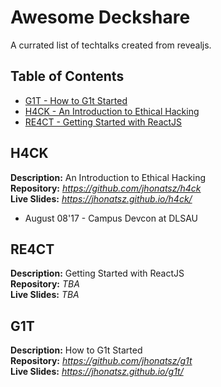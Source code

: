 # Awesome Deckshare

A currated list of techtalks created from revealjs.

## Table of Contents
- [G1T - How to G1t Started](#g1t)
- [H4CK - An Introduction to Ethical Hacking](#h4ck)
- [RE4CT - Getting Started with ReactJS](#re4ct)

## H4CK
**Description:** An Introduction to Ethical Hacking  
**Repository:** *https://github.com/jhonatsz/h4ck*  
**Live Slides:** *https://jhonatsz.github.io/h4ck/*  
  - August 08'17 - Campus Devcon at DLSAU

## RE4CT
**Description:** Getting Started with ReactJS  
**Repository:** *TBA*  
**Live Slides:** *TBA*  

## G1T
**Description:** How to G1t Started  
**Repository:** *https://github.com/jhonatsz/g1t*  
**Live Slides:** *https://jhonatsz.github.io/g1t/*  
